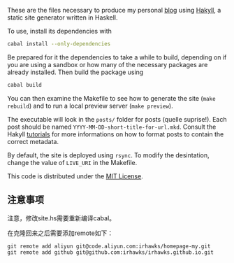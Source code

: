 These are the files necessary to produce my personal [blog](http://www.austinrochford.com) using [Hakyll](http://jaspervdj.be/hakyll/), a static site generator written in Haskell.

To use, install its dependencies with

```bash
cabal install --only-dependencies
```

Be prepared for it the dependencies to take a while to build, depending on if you are using a sandbox or how many of the necessary packages are already installed.  Then build the package using

```bash
cabal build
```

You can then examine the Makefile to see how to generate the site (`make rebuild`) and to run a local preview server (`make preview`).

The executable will look in the `posts/` folder for posts (quelle suprise!).  Each post should be named `YYYY-MM-DD-short-title-for-url.mkd`.  Consult the Hakyll [tutorials](http://jaspervdj.be/hakyll/tutorials.html) for more informations on how to format posts to contain the correct metadata.

By default, the site is deployed using `rsync`.  To modify the desintation, change the value of `LIVE_URI` in the Makefile.

This code is distributed under the [MIT License](http://opensource.org/licenses/MIT).


## 注意事项

注意，修改site.hs需要重新编译cabal。


在克隆回来之后需要添加remote如下：　

```shell
git remote add aliyun git@code.aliyun.com:irhawks/homepage-my.git
git remote add github git@github.com:irhawks/irhawks.github.io.git
```


